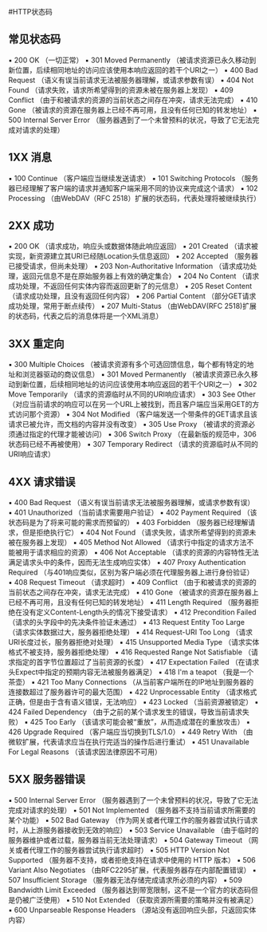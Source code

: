 #HTTP状态码

## 常见状态码
▪ 200 OK （一切正常）
▪ 301 Moved Permanently （被请求资源已永久移动到新位置，后续相同地址的访问应该使用本响应返回的若干个URI之一）
▪ 400 Bad Request （语义有误当前请求无法被服务器理解，或请求参数有误）
▪ 404 Not Found （请求失败，请求所希望得到的资源未被在服务器上发现）
▪ 409 Conflict （由于和被请求的资源的当前状态之间存在冲突，请求无法完成）
▪ 410 Gone （被请求的资源在服务器上已经不再可用，且没有任何已知的转发地址）
▪ 500 Internal Server Error （服务器遇到了一个未曾预料的状况，导致了它无法完成对请求的处理）

## 1XX 消息
▪ 100 Continue （客户端应当继续发送请求）
▪ 101 Switching Protocols （服务器已经理解了客户端的请求并通知客户端采用不同的协议来完成这个请求）
▪ 102 Processing （由WebDAV（RFC 2518）扩展的状态码，代表处理将被继续执行）
## 2XX 成功
▪ 200 OK （请求成功，响应头或数据体随此响应返回）
▪ 201 Created （请求被实现，新资源建立其URI已经随Location头信息返回）
▪ 202 Accepted （服务器已接受请求，但尚未处理）
▪ 203 Non-Authoritative Information （请求成功处理，返回元信息不是在原始服务器上有效的确定集合）
▪ 204 No Content （请求成功处理，不返回任何实体内容而返回更新了的元信息）
▪ 205 Reset Content （请求成功处理，且没有返回任何内容）
▪ 206 Partial Content （部分GET请求成功处理，常用于断点续传）
▪ 207 Multi-Status （由WebDAV(RFC 2518)扩展的状态码，代表之后的消息体将是一个XML消息）
## 3XX 重定向
▪ 300 Multiple Choices （被请求资源有多个可选回馈信息，每个都有特定的地址和浏览器驱动的商议信息）
▪ 301 Moved Permanently （被请求资源已永久移动到新位置，后续相同地址的访问应该使用本响应返回的若干个URI之一）
▪ 302 Move Temporarily （请求的资源临时从不同的URI响应请求）
▪ 303 See Other （对应当前请求的响应可以在另一个URL上被找到，而且客户端应当采用GET的方式访问那个资源）
▪ 304 Not Modified （客户端发送一个带条件的GET请求且该请求已被允许，而文档的内容并没有改变）
▪ 305 Use Proxy （被请求的资源必须通过指定的代理才能被访问）
▪ 306 Switch Proxy （在最新版的规范中，306状态码已经不再被使用）
▪ 307 Temporary Redirect （请求的资源临时从不同的URI响应请求）
## 4XX 请求错误
▪ 400 Bad Request （语义有误当前请求无法被服务器理解，或请求参数有误）
▪ 401 Unauthorized （当前请求需要用户验证）
▪ 402 Payment Required （该状态码是为了将来可能的需求而预留的）
▪ 403 Forbidden （服务器已经理解请求，但是拒绝执行它）
▪ 404 Not Found （请求失败，请求所希望得到的资源未被在服务器上发现）
▪ 405 Method Not Allowed （请求行中指定的请求方法不能被用于请求相应的资源）
▪ 406 Not Acceptable （请求的资源的内容特性无法满足请求头中的条件，因而无法生成响应实体）
▪ 407 Proxy Authentication Required （与401响应类似，区别为客户端必须在代理服务器上进行身份验证）
▪ 408 Request Timeout （请求超时）
▪ 409 Conflict （由于和被请求的资源的当前状态之间存在冲突，请求无法完成）
▪ 410 Gone （被请求的资源在服务器上已经不再可用，且没有任何已知的转发地址）
▪ 411 Length Required （服务器拒绝在没有定义Content-Length头的情况下接受请求）
▪ 412 Precondition Failed （请求的头字段中的先决条件验证未通过）
▪ 413 Request Entity Too Large （请求实体数据过大，服务器拒绝处理）
▪ 414 Request-URI Too Long （请求URI长度过长，服务器拒绝对处理）
▪ 415 Unsupported Media Type （请求实体格式不被支持，服务器拒绝处理）
▪ 416 Requested Range Not Satisfiable （请求指定的首字节位置超过了当前资源的长度）
▪ 417 Expectation Failed （在请求头Expect中指定的预期内容无法被服务器满足）
▪ 418 I'm a teapot （我是一个茶壶）
▪ 421 Too Many Connections （从当前客户端所在的IP地址到服务器的连接数超过了服务器许可的最大范围）
▪ 422 Unprocessable Entity （请求格式正确，但是由于含有语义错误，无法响应）
▪ 423 Locked （当前资源被锁定）
▪ 424 Failed Dependency （由于之前的某个请求发生的错误，导致当前请求失败）
▪ 425 Too Early （该请求可能会被“重放”，从而造成潜在的重放攻击）
▪ 426 Upgrade Required （客户端应当切换到TLS/1.0）
▪ 449 Retry With （由微软扩展，代表请求应当在执行完适当的操作后进行重试）
▪ 451 Unavailable For Legal Reasons （该请求因法律原因不可用）
## 5XX 服务器错误
▪ 500 Internal Server Error （服务器遇到了一个未曾预料的状况，导致了它无法完成对请求的处理）
▪ 501 Not Implemented （服务器不支持当前请求所需要的某个功能）
▪ 502 Bad Gateway （作为网关或者代理工作的服务器尝试执行请求时，从上游服务器接收到无效的响应）
▪ 503 Service Unavailable （由于临时的服务器维护或者过载，服务器当前无法处理请求）
▪ 504 Gateway Timeout （网关或者代理工作的服务器尝试执行请求超时）
▪ 505 HTTP Version Not Supported （服务器不支持，或者拒绝支持在请求中使用的 HTTP 版本）
▪ 506 Variant Also Negotiates （由RFC2295扩展，代表服务器存在内部配置错误）
▪ 507 Insufficient Storage （服务器无法存储完成请求所必须的内容）
▪ 509 Bandwidth Limit Exceeded （服务器达到带宽限制，这不是一个官方的状态码但是仍被广泛使用）
▪ 510 Not Extended （获取资源所需要的策略并没有被满足）
▪ 600 Unparseable Response Headers （源站没有返回响应头部，只返回实体内容）
